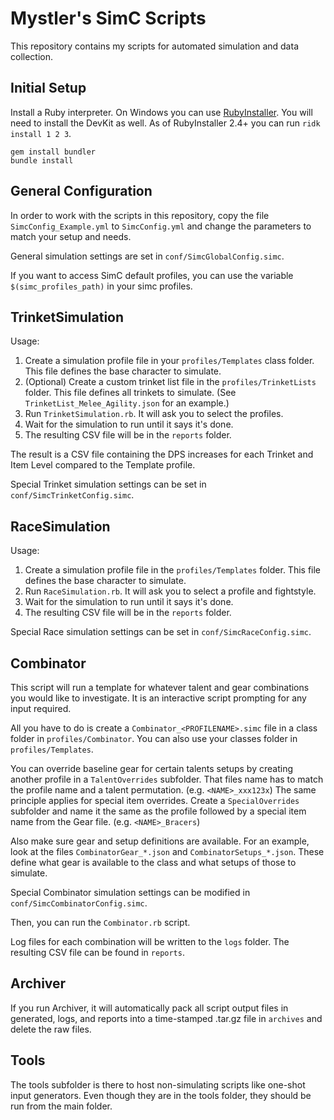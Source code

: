 Mystler's SimC Scripts
======================

This repository contains my scripts for automated simulation and data collection.

## Initial Setup

Install a Ruby interpreter. On Windows you can use [RubyInstaller](https://rubyinstaller.org/).
You will need to install the DevKit as well. As of RubyInstaller 2.4+ you can run `ridk install 1 2 3`.

```
gem install bundler
bundle install
```

## General Configuration

In order to work with the scripts in this repository, copy the file `SimcConfig_Example.yml`
to `SimcConfig.yml` and change the parameters to match your setup and needs.

General simulation settings are set in `conf/SimcGlobalConfig.simc`.

If you want to access SimC default profiles, you can use the variable `$(simc_profiles_path)`
in your simc profiles.

## TrinketSimulation

Usage:
1. Create a simulation profile file in your `profiles/Templates` class folder. This file defines the
   base character to simulate.
2. (Optional) Create a custom trinket list file in the `profiles/TrinketLists`
   folder. This file defines all trinkets to simulate. (See `TrinketList_Melee_Agility.json` for
   an example.)
3. Run `TrinketSimulation.rb`. It will ask you to select the profiles.
4. Wait for the simulation to run until it says it's done.
5. The resulting CSV file will be in the `reports` folder.

The result is a CSV file containing the DPS increases for each Trinket and Item Level
compared to the Template profile.

Special Trinket simulation settings can be set in `conf/SimcTrinketConfig.simc`.

## RaceSimulation

Usage:
1. Create a simulation profile file in the `profiles/Templates` folder. This file defines the
   base character to simulate.
2. Run `RaceSimulation.rb`. It will ask you to select a profile and fightstyle.
3. Wait for the simulation to run until it says it's done.
4. The resulting CSV file will be in the `reports` folder.

Special Race simulation settings can be set in `conf/SimcRaceConfig.simc`.

## Combinator

This script will run a template for whatever talent and gear combinations you would like to
investigate. It is an interactive script prompting for any input required.

All you have to do is create a `Combinator_<PROFILENAME>.simc` file in a class folder in
`profiles/Combinator`. You can also use your classes folder in `profiles/Templates`.

You can override baseline gear for certain talents setups by creating another profile in
a `TalentOverrides` subfolder. That files name has to match the profile name and a talent
permutation. (e.g. `<NAME>_xxx123x`) The same principle applies for special item overrides.
Create a `SpecialOverrides` subfolder and name it the same as the profile followed by a
special item name from the Gear file. (e.g. `<NAME>_Bracers`)

Also make sure gear and setup definitions are available. For an example, look at the
files `CombinatorGear_*.json` and `CombinatorSetups_*.json`. These
define what gear is available to the class and what setups of those to simulate.

Special Combinator simulation settings can be modified in `conf/SimcCombinatorConfig.simc`.

Then, you can run the `Combinator.rb` script.

Log files for each combination will be written to the `logs` folder. The resulting CSV
file can be found in `reports`.

## Archiver

If you run Archiver, it will automatically pack all script output files in generated, logs,
and reports into a time-stamped .tar.gz file in `archives` and delete the raw files.

## Tools

The tools subfolder is there to host non-simulating scripts like one-shot input generators.
Even though they are in the tools folder, they should be run from the main folder.
